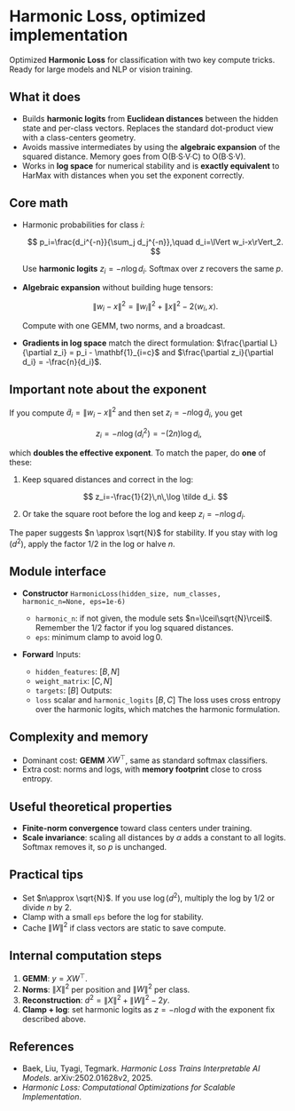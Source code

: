 # Harmonic Loss, optimized implementation

Optimized **Harmonic Loss** for classification with two key compute tricks. Ready for large models and NLP or vision training.

## What it does

*   Builds **harmonic logits** from **Euclidean distances** between the hidden state and per-class vectors. Replaces the standard dot-product view with a class-centers geometry.
*   Avoids massive intermediates by using the **algebraic expansion** of the squared distance. Memory goes from O(B·S·V·C) to O(B·S·V).
*   Works in **log space** for numerical stability and is **exactly equivalent** to HarMax with distances when you set the exponent correctly.

## Core math

*   Harmonic probabilities for class $i$:

    $$
    p_i=\frac{d_i^{-n}}{\sum_j d_j^{-n}},\quad d_i=\lVert w_i-x\rVert_2.
    $$

    Use **harmonic logits** $z_i = -n\log d_i$. Softmax over $z$ recovers the same $p$.

*   **Algebraic expansion** without building huge tensors:

    $$
    \lVert w_i-x\rVert^2=\lVert w_i\rVert^2+\lVert x\rVert^2-2\langle w_i,x\rangle.
    $$

    Compute with one GEMM, two norms, and a broadcast.

*   **Gradients in log space** match the direct formulation: $\frac{\partial L}{\partial z_i} = p_i - \mathbf{1}_{i=c}$ and $\frac{\partial z_i}{\partial d_i} = -\frac{n}{d_i}$.

## Important note about the exponent

If you compute $\tilde d_i = \lVert w_i - x \rVert^2$ and then set $z_i = -n\log\tilde d_i$, you get

$$
z_i = -n\log(d_i^2) = -(2n)\log d_i,
$$

which **doubles the effective exponent**. To match the paper, do **one** of these:

1.  Keep squared distances and correct in the log:

    $$
    z_i=-\frac{1}{2}\,n\,\log \tilde d_i.
    $$

2.  Or take the square root before the log and keep $z_i = -n\log d_i$.

The paper suggests $n \approx \sqrt{N}$ for stability. If you stay with $\log(d^2)$, apply the factor $1/2$ in the log or halve $n$.

## Module interface

*   **Constructor**
    `HarmonicLoss(hidden_size, num_classes, harmonic_n=None, eps=1e-6)`

    *   `harmonic_n`: if not given, the module sets $n=\lceil\sqrt{N}\rceil$. Remember the $1/2$ factor if you log squared distances.
    *   `eps`: minimum clamp to avoid $\log 0$.

*   **Forward**
    Inputs:

    *   `hidden_features`: $[B, N]$
    *   `weight_matrix`: $[C, N]$
    *   `targets`: $[B]$
        Outputs:
    *   `loss` scalar and `harmonic_logits` $[B, C]$
        The loss uses cross entropy over the harmonic logits, which matches the harmonic formulation.

## Complexity and memory

*   Dominant cost: **GEMM** $X W^\top$, same as standard softmax classifiers.
*   Extra cost: norms and logs, with **memory footprint** close to cross entropy.

## Useful theoretical properties

*   **Finite-norm convergence** toward class centers under training.
*   **Scale invariance**: scaling all distances by $\alpha$ adds a constant to all logits. Softmax removes it, so $p$ is unchanged.

## Practical tips

*   Set $n\approx \sqrt{N}$. If you use $\log(d^2)$, multiply the log by $1/2$ or divide $n$ by 2.
*   Clamp with a small `eps` before the log for stability.
*   Cache $\lVert W\rVert^2$ if class vectors are static to save compute.

## Internal computation steps

1.  **GEMM**: $y=XW^\top$.
2.  **Norms**: $\lVert X\rVert^2$ per position and $\lVert W\rVert^2$ per class.
3.  **Reconstruction**: $d^2=\lVert X\rVert^2+\lVert W\rVert^2-2y$.
4.  **Clamp + log**: set harmonic logits as $z=-n\log d$ with the exponent fix described above.

## References

*   Baek, Liu, Tyagi, Tegmark. *Harmonic Loss Trains Interpretable AI Models*. arXiv:2502.01628v2, 2025.
*   *Harmonic Loss: Computational Optimizations for Scalable Implementation*.
